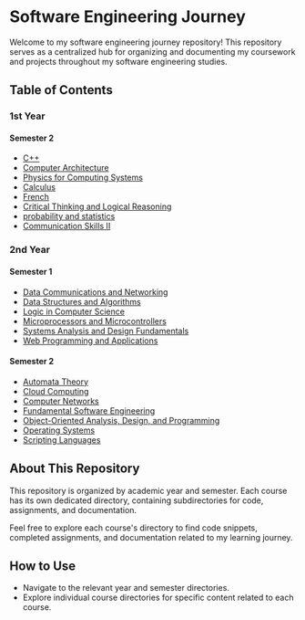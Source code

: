 # Software Engineering Journey

Welcome to my software engineering journey repository! This repository serves as a centralized hub for organizing and documenting my coursework and projects throughout my software engineering studies.

## Table of Contents

### 1st Year

#### Semester 2

- [C++](./1st-year/C++/)
- [Computer Architecture](./1st-year/computer-architecture/)
- [Physics for Computing Systems](./1st-year/)
- [Calculus](./1st-year/)
- [French](./1st-year/)
- [Critical Thinking and Logical Reasoning](./1st-year/)
- [probability and statistics](./1st-year/)
- [Communication Skills II](./1st-year/)

### 2nd Year

#### Semester 1

- [Data Communications and Networking](./2nd-year/semester-1/data-communications-and-networking/)
- [Data Structures and Algorithms](./2nd-year/semester-1/data-structures-and-algorithms/)
- [Logic in Computer Science](./2nd-year/semester-1/logic-in-computer-science/)
- [Microprocessors and Microcontrollers](./2nd-year/semester-1/microprocessors-and-microcontrollers/)
- [Systems Analysis and Design Fundamentals](./2nd-year/semester-1/systems-analysis-and-design-fundamentals/)
- [Web Programming and Applications](./2nd-year/semester-1/web-programming-and-applications/)

#### Semester 2

- [Automata Theory](./2nd-year/semester-2/automata-theory/)
- [Cloud Computing](./2nd-year/semester-2/cloud-computing/)
- [Computer Networks](./2nd-year/semester-2/computer-networks/)
- [Fundamental Software Engineering](./2nd-year/semester-2/fundamental-software-engineering/)
- [Object-Oriented Analysis, Design, and Programming](./2nd-year/semester-2/object-oriented-analysis-design-and-programming/)
- [Operating Systems](./2nd-year/semester-2/operating-systems/)
- [Scripting Languages](./2nd-year/semester-2/scripting-languages/)

## About This Repository

This repository is organized by academic year and semester. Each course has its own dedicated directory, containing subdirectories for code, assignments, and documentation.

Feel free to explore each course's directory to find code snippets, completed assignments, and documentation related to my learning journey.

## How to Use

- Navigate to the relevant year and semester directories.
- Explore individual course directories for specific content related to each course.
